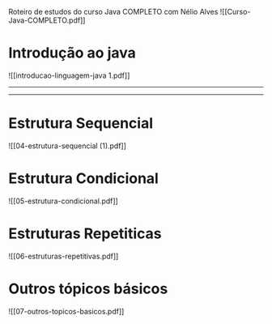 Roteiro de estudos do curso Java COMPLETO com Nélio Alves
![[Curso-Java-COMPLETO.pdf]]


# Introdução ao java
![[introducao-linguagem-java 1.pdf]]

---
---


# Estrutura Sequencial
![[04-estrutura-sequencial (1).pdf]]

# Estrutura Condicional
![[05-estrutura-condicional.pdf]]

# Estruturas Repetiticas
![[06-estruturas-repetitivas.pdf]]

# Outros tópicos básicos
![[07-outros-topicos-basicos.pdf]]

